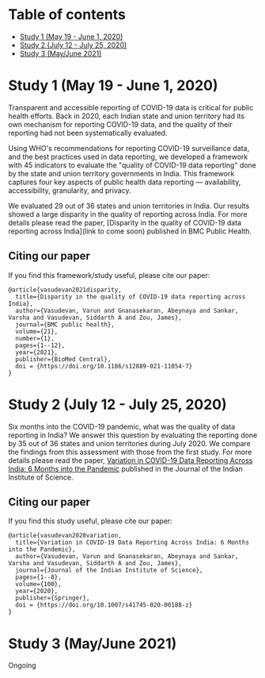 # Table of contents
- [Study 1 (May 19 - June 1, 2020)](#study1)
- [Study 2 (July 12 - July 25, 2020)](#study2)
- [Study 3 (May/June 2021)](#study3)

<!-- toc -->
# Study 1 (May 19 - June 1, 2020) <a name="study1"></a>
Transparent and accessible reporting of COVID-19 data is critical for public health efforts. Back in 2020, each Indian state and union territory had its own mechanism for reporting COVID-19 data, and the quality of their reporting had not been systematically evaluated. 

Using WHO's recommendations for reporting COVID-19 surveillance data, and the best practices used in data reporting, we developed a framework with 45 indicators to evaluate the "quality of COVID-19 data reporting" done by the state and union territory governments in India. This framework captures four key aspects of public health data reporting — availability, accessibility, granularity, and privacy.  

We evaluated 29 out of 36 states and union territories in India. Our results showed a large disparity in the quality of reporting across India. For more details please read the paper, [Disparity in the quality of COVID-19 data reporting across India](link to come soon) published in BMC Public Health.

## Citing our paper
If you find this framework/study useful, please cite our paper:
```
@article{vasudevan2021disparity,
  title={Disparity in the quality of COVID-19 data reporting across India},
  author={Vasudevan, Varun and Gnanasekaran, Abeynaya and Sankar, Varsha and Vasudevan, Siddarth A and Zou, James},
  journal={BMC public health},
  volume={21},
  number={1},
  pages={1--12},
  year={2021},
  publisher={BioMed Central},
  doi = {https://doi.org/10.1186/s12889-021-11054-7}
}
```

# Study 2 (July 12 - July 25, 2020) <a name="study2"></a>
Six months into the COVID-19 pandemic, what was the quality of data reporting in India? We answer this question by evaluating the reporting done by 35 out of 36 states and union territories during July 2020. We compare the findings from this assessment with those from the first study. For more details please read the paper, [Variation in COVID-19 Data Reporting Across India: 6 Months into the Pandemic](https://link.springer.com/article/10.1007/s41745-020-00188-z) published in the Journal of the Indian Institute of Science. 

## Citing our paper
If you find this study useful, please cite our paper:
```
@article{vasudevan2020variation,
  title={Variation in COVID-19 Data Reporting Across India: 6 Months into the Pandemic},
  author={Vasudevan, Varun and Gnanasekaran, Abeynaya and Sankar, Varsha and Vasudevan, Siddarth A and Zou, James},
  journal={Journal of the Indian Institute of Science},
  pages={1--8},
  volume={100},
  year={2020},
  publisher={Springer},
  doi = {https://doi.org/10.1007/s41745-020-00188-z}
}
```

# Study 3 (May/June 2021) <a name="study3"></a>
Ongoing 
